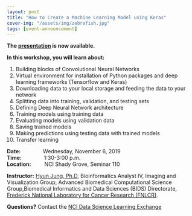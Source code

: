 ```yaml
---
layout: post
title: "How to Create a Machine Learning Model using Keras"
cover-img: "/assets/img/zebrafish.jpg"
tags: [event-announcement]
---
```


**The [presentation](../attachments/Keras_DL_Framework.pdf) is now available.**

**In this workshop, you will learn about:**  
1. Building blocks of Convolutional Neural Networks  
2. Virtual environment for installation of Python packages and deep learning frameworks (Tensorflow and Keras)  
3. Downloading data to your local storage and feeding the data to your network  
4. Splitting data into training, validation, and testing sets  
5. Defining Deep Neural Network architecture  
6. Training models using training data  
7. Evaluating models using validation data  
8. Saving trained models  
9. Making predictions using testing data with trained models  
10. Transfer learning  

**Date:** &nbsp;&nbsp;&nbsp;&nbsp;&nbsp;&nbsp;&nbsp;&nbsp;&nbsp;&nbsp;&nbsp;&nbsp;&nbsp;&nbsp;Wednesday, November 6, 2019  
**Time:** &nbsp;&nbsp;&nbsp;&nbsp;&nbsp;&nbsp;&nbsp;&nbsp;&nbsp;&nbsp;&nbsp;&nbsp;&nbsp;&nbsp;1:30-3:00 p.m.  
**Location:**&nbsp;&nbsp;&nbsp;&nbsp;&nbsp;&nbsp;&nbsp;&nbsp;&nbsp;NCI Shady Grove, Seminar 110  

**Instructor:** [Hyun Jung, Ph.D](https://www.linkedin.com/in/davidhj/), Bioinformatics Analyst IV, Imaging and Visualization Group, Advanced Biomedical Computational Science Group,Biomedical Informatics and Data Sciences (BIDS) Directorate, [Frederick National Laboratory for Cancer Research (FNLCR)](https://frederick.cancer.gov/).

**Questions?** Contact the [NCI Data Science Learning Exchange](mailto:NCIDataScienceLearningExchange@mail.nih.gov)



